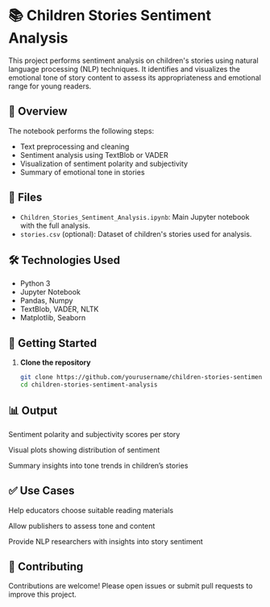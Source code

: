 # 📚 Children Stories Sentiment Analysis

This project performs sentiment analysis on children's stories using natural language processing (NLP) techniques. It identifies and visualizes the emotional tone of story content to assess its appropriateness and emotional range for young readers.

## 🧠 Overview

The notebook performs the following steps:
- Text preprocessing and cleaning
- Sentiment analysis using TextBlob or VADER
- Visualization of sentiment polarity and subjectivity
- Summary of emotional tone in stories

## 📁 Files

- `Children_Stories_Sentiment_Analysis.ipynb`: Main Jupyter notebook with the full analysis.
- `stories.csv` (optional): Dataset of children's stories used for analysis.

## 🛠️ Technologies Used

- Python 3
- Jupyter Notebook
- Pandas, Numpy
- TextBlob, VADER, NLTK
- Matplotlib, Seaborn

## 🚀 Getting Started

1. **Clone the repository**
   ```bash
   git clone https://github.com/yourusername/children-stories-sentiment-analysis.git
   cd children-stories-sentiment-analysis
## 📊 Output
Sentiment polarity and subjectivity scores per story

Visual plots showing distribution of sentiment

Summary insights into tone trends in children’s stories

## ✅ Use Cases
Help educators choose suitable reading materials

Allow publishers to assess tone and content

Provide NLP researchers with insights into story sentiment

## 🤝 Contributing
Contributions are welcome! Please open issues or submit pull requests to improve this project.
